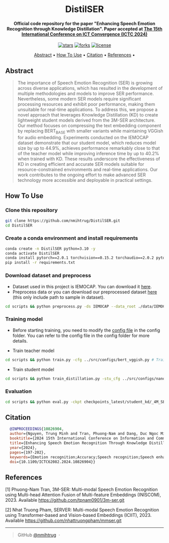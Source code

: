 
<h1 align="center">
  DistilSER
  <br>
</h1>

<h4 align="center">Official code repository for the paper "Enhancing Speech Emotion Recognition through Knowledge Distillation". Paper accepted at <a href="https://ictc.org">The 15th International Conference on ICT Convergence (ICTC 2024)</a> </h4>

<p align="center">
  <a href=""><img src="https://img.shields.io/github/stars/nmihtrug/DistilSER?" alt="stars"></a>
  <a href=""><img src="https://img.shields.io/github/forks/nmihtrug/DistilSER?" alt="forks"></a>
  <a href=""><img src="https://img.shields.io/github/license/nmihtrug/DistilSER?" alt="license"></a>
</p>

<p align="center">
  <a href="#abstract">Abstract</a> •
  <a href="#how-to-use">How To Use</a> •
  <a href="#citation">Citation</a> •
  <a href="#references">References</a> •
</p>

## Abstract
> The importance of Speech Emotion Recognition (SER) is growing across diverse applications, which has resulted in the development of multiple methodologies and models to improve SER performance. Nevertheless, some modern SER models require significant processing resources and exhibit poor performance, making them unsuitable for real-time applications. To address this, we propose a novel approach that leverages Knowledge Distillation (KD) to create lightweight student models derived from the 3M-SER architecture. Our method focuses on compressing the text embedding component by replacing BERT<sub>BASE</sub> with smaller variants while maintaining VGGish for audio embedding. Experiments conducted on the IEMOCAP dataset demonstrate that our student model, which reduces model size by up to 44.9%, achieves performance remarkably close to that of the teacher model while improving inference time by up to 40.2% when trained with KD. These results underscore the effectiveness of KD in creating efficient and accurate SER models suitable for resource-constrained environments and real-time applications. Our work contributes to the ongoing effort to make advanced SER technology more accessible and deployable in practical settings.
## How To Use
### Clone this repository 
```bash
git clone https://github.com/nmihtrug/DistilSER.git 
cd DistilSER
```
### Create a conda environment and install requirements
```bash
conda create -n DistilSER python=3.10 -y
conda activate DistilSER
conda install pytorch==2.0.1 torchvision==0.15.2 torchaudio==2.0.2 pytorch-cuda=11.8 -c pytorch -c nvidia
pip install -r requirements.txt
```

### Download dataset and preprocess 

- Dataset used in this project is IEMOCAP. You can download it [here](https://sail.usc.edu/iemocap/iemocap_release.htm). 
- Preprocess data or you can download our preprocessed dataset [here](https://github.com/nmihtrug/DistilSER/tree/main/IEMOCAP_preprocessed) (this only include path to sample in dataset).

```bash
cd scripts && python preprocess.py -ds IEMOCAP --data_root ./data/IEMOCAP_full_release
```

### Training model
- Before starting training, you need to modify the [config file](./src/configs/base.py) in the config folder. You can refer to the config file in the config folder for more details.

- Train teacher model
```bash
cd scripts && python train.py -cfg ../src/configs/bert_vggish.py # Train teacher model
```

- Train student model
```bash
cd scripts && python train_distillation.py -stu_cfg ../src/configs/nanobert_vggish.py # Train student model
```

### Evaluation
```bash
cd scripts && python eval.py -ckpt checkpoints_latest/student_kd/_4M_SER_nanobert_vggish/20240625-045938/weights/best_acc/checkpoint_58_259782.pt
```

## Citation
```bibtex
  @INPROCEEDINGS{10826904,
  author={Nguyen, Trung Minh and Tran, Phuong-Nam and Dang, Duc Ngoc Minh},
  booktitle={2024 15th International Conference on Information and Communication Technology Convergence (ICTC)}, 
  title={Enhancing Speech Emotion Recognition Through Knowledge Distillation}, 
  year={2024},
  pages={197-202},
  keywords={Emotion recognition;Accuracy;Speech recognition;Speech enhancement;Real-time systems;Information and communication technology;Convergence;Speech Emotion Recognition;Knowledge Distillation},
  doi={10.1109/ICTC62082.2024.10826904}}
```
## References

[1] Phuong-Nam Tran, 3M-SER: Multi-modal Speech Emotion Recognition using Multi-head Attention Fusion of Multi-feature Embeddings (INISCOM), 2023. Available https://github.com/tpnam0901/3m-ser.git

[2] Nhat Truong Pham, SERVER: Multi-modal Speech Emotion Recognition using Transformer-based and Vision-based Embeddings (ICIIT), 2023. Available https://github.com/nhattruongpham/mmser.git

---

> GitHub [@nmihtrug](https://github.com/nmihtrug) &nbsp;&middot;&nbsp;
